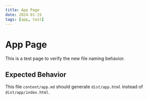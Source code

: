 ```yaml
---
title: App Page
date: 2024-01-15
tags: [app, test]
---
```


# App Page

This is a test page to verify the new file naming behavior.

## Expected Behavior

This file `content/app.md` should generate `dist/app.html` instead of `dist/app/index.html`.
